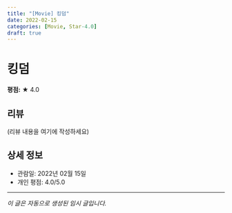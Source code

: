 ```yaml
---
title: "[Movie] 킹덤"
date: 2022-02-15
categories: [Movie, Star-4.0]
draft: true
---
```


# 킹덤

**평점:** ★ 4.0

## 리뷰

(리뷰 내용을 여기에 작성하세요)

## 상세 정보

- 관람일: 2022년 02월 15일
- 개인 평점: 4.0/5.0

---

*이 글은 자동으로 생성된 임시 글입니다.*
